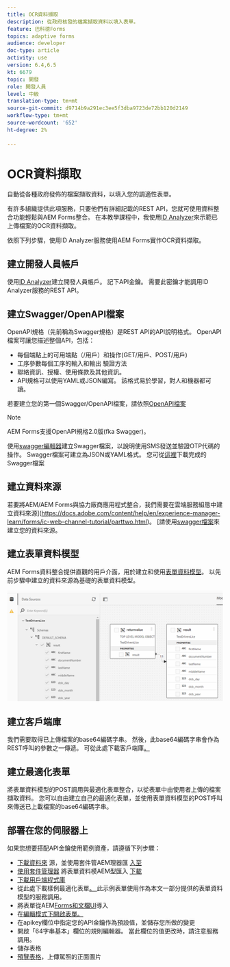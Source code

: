 ```yaml
---
title: OCR資料擷取
description: 從政府核發的檔案擷取資料以填入表單。
feature: 巴科德Forms
topics: adaptive forms
audience: developer
doc-type: article
activity: use
version: 6.4,6.5
kt: 6679
topic: 開發
role: 開發人員
level: 中級
translation-type: tm+mt
source-git-commit: d9714b9a291ec3ee5f3dba9723de72bb120d2149
workflow-type: tm+mt
source-wordcount: '652'
ht-degree: 2%

---
```




# OCR資料擷取

自動從各種政府發佈的檔案擷取資料，以填入您的調適性表單。

有許多組織提供此項服務，只要他們有詳細記載的REST API，您就可使用資料整合功能輕鬆與AEM Forms整合。 在本教學課程中，我使用[ID Analyzer](https://www.idanalyzer.com/)來示範已上傳檔案的OCR資料擷取。

依照下列步驟，使用ID Analyzer服務使用AEM Forms實作OCR資料擷取。

## 建立開發人員帳戶

使用[ID Analyzer](https://portal.idanalyzer.com/signin.html)建立開發人員帳戶。 記下API金鑰。 需要此密鑰才能調用ID Analyzer服務的REST API。

## 建立Swagger/OpenAPI檔案

OpenAPI規格（先前稱為Swagger規格）是REST API的API說明格式。 OpenAPI檔案可讓您描述整個API，包括：

* 每個端點上的可用端點（/用戶）和操作(GET/用戶、POST/用戶)
* 工序參數每個工序的輸入和輸出
驗證方法
* 聯絡資訊、授權、使用條款及其他資訊。
* API規格可以使用YAML或JSON編寫。 該格式易於學習，對人和機器都可讀。

若要建立您的第一個Swagger/OpenAPI檔案，請依照[OpenAPI檔案](https://swagger.io/docs/specification/2-0/basic-structure/)

>[!NOTE]
> AEM Forms支援OpenAPI規格2.0版(fka Swagger)。

使用[swagger編輯器](https://editor.swagger.io/)建立Swagger檔案，以說明使用SMS發送並驗證OTP代碼的操作。 Swagger檔案可建立為JSON或YAML格式。 您可從[這裡](assets/drivers-license-swagger.zip)下載完成的Swagger檔案

## 建立資料來源

若要將AEM/AEM Forms與協力廠商應用程式整合，我們需要在雲端服務組態中建立資料來源](https://docs.adobe.com/content/help/en/experience-manager-learn/forms/ic-web-channel-tutorial/parttwo.html)。 [請使用[swagger檔案](assets/drivers-license-swagger.zip)來建立您的資料來源。

## 建立表單資料模型

AEM Forms資料整合提供直觀的用戶介面，用於建立和使用[表單資料模型](https://docs.adobe.com/content/help/en/experience-manager-65/forms/form-data-model/create-form-data-models.html)。 以先前步驟中建立的資料來源為基礎的表單資料模型。

![fdm](assets/test-dl-fdm.PNG)

## 建立客戶端庫

我們需要取得已上傳檔案的base64編碼字串。 然後，此base64編碼字串會作為REST呼叫的參數之一傳遞。
可從此處下載客戶端庫[。](assets/drivers-license-client-lib.zip)

## 建立最適化表單

將表單資料模型的POST調用與最適化表單整合，以從表單中由使用者上傳的檔案擷取資料。 您可以自由建立自己的最適化表單，並使用表單資料模型的POST呼叫來傳送已上載檔案的base64編碼字串。

## 部署在您的伺服器上

如果您想要搭配API金鑰使用範例資產，請遵循下列步驟：

* [下載資料來](assets/drivers-license-source.zip) 源，並使用套件管AEM理器匯 [入至](http://localhost:4502/crx/packmgr/index.jsp)
* [使用套件管理器](assets/drivers-license-fdm.zip) 將表單資料模AEM型匯入 [下載](http://localhost:4502/crx/packmgr/index.jsp)
* [下載用戶端程式庫](assets/drivers-license-client-lib.zip)
* 從此處下載樣例最適化表單[。 ](assets/adaptive-form-dl.zip)此示例表單使用作為本文一部分提供的表單資料模型的服務調用。
* 將表單從AEM[Forms和文檔UI](http://localhost:4502/aem/forms.html/content/dam/formsanddocuments)導入
* 在[編輯模式下開啟表單。](http://localhost:4502/editor.html/content/forms/af/driverslicenseandpassport.html)
* 在apikey欄位中指定您的API金鑰作為預設值，並儲存您所做的變更
* 開啟「64字串基本」欄位的規則編輯器。 當此欄位的值更改時，請注意服務調用。
* 儲存表格
* [預覽表格](http://localhost:4502/content/dam/formsanddocuments/driverslicenseandpassport/jcr:content?wcmmode=disabled)，上傳駕照的正面圖片


